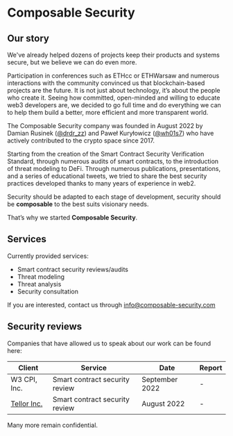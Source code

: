 # Composable Security

## Our story

We've already helped dozens of projects keep their products and systems secure, but we believe we can do even more.
 
Participation in conferences such as ETHcc or ETHWarsaw and numerous interactions with the community convinced us that blockchain-based projects are the future. It is not just about technology, it’s about the people who create it. Seeing how committed, open-minded and willing to educate web3 developers are, we decided to go full time and do everything we can to help them build a better, more efficient and more transparent world.
 
The Composable Security company was founded in August 2022 by Damian Rusinek ([@drdr_zz](https://twitter.com/drdr_zz)) and Paweł Kuryłowicz ([@wh01s7](https://twitter.com/wh01s7)) who have actively contributed to the crypto space since 2017. 
 
Starting from the creation of the Smart Contract Security Verification Standard, through numerous audits of smart contracts, to the introduction of threat modeling to DeFi. Through numerous publications, presentations, and a series of educational tweets, we tried to share the best security practices developed thanks to many years of experience in web2.
 
Security should be adapted to each stage of development, security should be **composable** to the best suits visionary needs.
 
That’s why we started **Composable Security**.

## Services

Currently provided services:
* Smart contract security reviews/audits
* Threat modeling
* Threat analysis
* Security consultation
 
If you are interested, contact us through [info@composable-security.com](mailto:info@composable-security.com)

## Security reviews

Companies that have allowed us to speak about our work can be found here:

| Client | Service| Date | Report |
| ------ | ------ | ------ | ------ |
| W3 CPI, Inc. | Smart contract security review | September 2022 | - |
| [Tellor Inc.](https://tellor.io/) | Smart contract security review | August 2022 | - |

Many more remain confidential.
